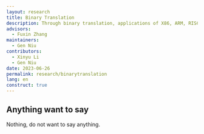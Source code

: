 ```yaml
---
layout: research
title: Binary Translation
description: Through binary translation, applications of X86, ARM, RISC-V and other architectures are run on the Loongson processor. Combining hardware innovations in instruction set and processor design to achieve an efficient binary translation system that combines dynamic and static, software and hardware, seeking a breakthrough in both efficiency and completeness of the binary translation system.
advisors:
  - Fuxin Zhang
maintainers:
  - Gen Niu
contributors:
  - Xinyu Li
  - Gen Niu
date: 2023-06-26
permalink: research/binarytranslation
lang: en
construct: true
---
```


## Anything want to say

Nothing, do not want to say anything.